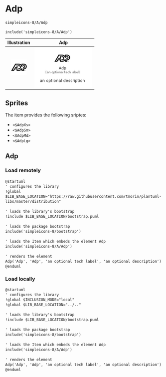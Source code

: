 # Adp


```text
simpleicons-8/A/Adp
```

```text
include('simpleicons-8/A/Adp')
```



| Illustration | Adp |
| :---: | :---: |
| ![illustration for Illustration](../../simpleicons-8/A/Adp.png) | ![illustration for Adp](../../simpleicons-8/A/Adp.Local.png) |



## Sprites
The item provides the following sriptes:

- `<$AdpXs>`
- `<$AdpSm>`
- `<$AdpMd>`
- `<$AdpLg>`





## Adp

### Load remotely
```plantuml
@startuml
' configures the library
!global $LIB_BASE_LOCATION="https://raw.githubusercontent.com/tmorin/plantuml-libs/master/distribution"

' loads the library's bootstrap
!include $LIB_BASE_LOCATION/bootstrap.puml

' loads the package bootstrap
include('simpleicons-8/bootstrap')

' loads the Item which embeds the element Adp
include('simpleicons-8/A/Adp')

' renders the element
Adp('Adp', 'Adp', 'an optional tech label', 'an optional description')
@enduml
```

### Load locally
```plantuml
@startuml
' configures the library
!global $INCLUSION_MODE="local"
!global $LIB_BASE_LOCATION="../.."

' loads the library's bootstrap
!include $LIB_BASE_LOCATION/bootstrap.puml

' loads the package bootstrap
include('simpleicons-8/bootstrap')

' loads the Item which embeds the element Adp
include('simpleicons-8/A/Adp')

' renders the element
Adp('Adp', 'Adp', 'an optional tech label', 'an optional description')
@enduml
```

